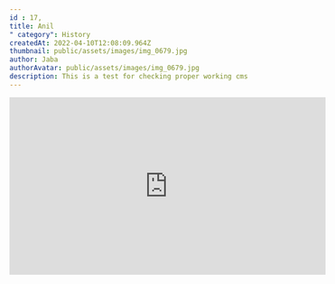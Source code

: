 ```yaml
---
id : 17,
title: Anil
" category": History
createdAt: 2022-04-10T12:08:09.964Z
thumbnail: public/assets/images/img_0679.jpg
author: Jaba
authorAvatar: public/assets/images/img_0679.jpg
description: This is a test for checking proper working cms
---
```

<iframe width="560" height="315" src="https://www.youtube.com/embed/jsLUidiYm0w" frameborder="0" allow="accelerometer; autoplay; encrypted-media; gyroscope; picture-in-picture" allowfullscreen></iframe>